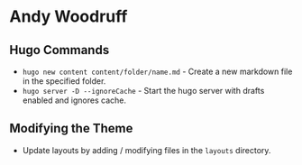 # Andy Woodruff

## Hugo Commands
- `hugo new content content/folder/name.md` - Create a new markdown file in the specified folder.
- `hugo server -D --ignoreCache` - Start the hugo server with drafts enabled and ignores cache.

## Modifying the Theme
- Update layouts by adding / modifying files in the `layouts` directory.

